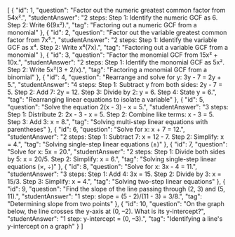[
  {
    "id": 1,
    "question": "Factor out the numeric greatest common factor from 54x².",
    "studentAnswer": "2 steps: Step 1: Identify the numeric GCF as 6. Step 2: Write 6(9x²).",
    "tag": "Factoring out a numeric GCF from a monomial"
  },
  {
    "id": 2,
    "question": "Factor out the variable greatest common factor from 7x⁵.",
    "studentAnswer": "2 steps: Step 1: Identify the variable GCF as x⁴. Step 2: Write x⁴(7x).",
    "tag": "Factoring out a variable GCF from a monomial"
  },
  {
    "id": 3,
    "question": "Factor the monomial GCF from 15x² + 10x.",
    "studentAnswer": "2 steps: Step 1: Identify the monomial GCF as 5x². Step 2: Write 5x²(3 + 2/x).",
    "tag": "Factoring a monomial GCF from a binomial"
  },
  {
    "id": 4,
    "question": "Rearrange and solve for y: 3y - 7 = 2y + 5.",
    "studentAnswer": "4 steps: Step 1: Subtract y from both sides: 2y - 7 = 5. Step 2: Add 7: 2y = 12. Step 3: Divide by 2: y = 6. Step 4: State y = 6.",
    "tag": "Rearranging linear equations to isolate a variable"
  },
  {
    "id": 5,
    "question": "Solve the equation 2(x - 3) - x = 5.",
    "studentAnswer": "3 steps: Step 1: Distribute 2: 2x - 3 - x = 5. Step 2: Combine like terms: x - 3 = 5. Step 3: Add 3: x = 8.",
    "tag": "Solving multi-step linear equations with parentheses"
  },
  {
    "id": 6,
    "question": "Solve for x: x + 7 = 12.",
    "studentAnswer": "2 steps: Step 1: Subtract 7: x = 12 - 7. Step 2: Simplify: x = 4.",
    "tag": "Solving single-step linear equations (±)"
  },
  {
    "id": 7,
    "question": "Solve for x: 5x = 20.",
    "studentAnswer": "2 steps: Step 1: Divide both sides by 5: x = 20/5. Step 2: Simplify: x = 6.",
    "tag": "Solving single-step linear equations (×, ÷)"
  },
  {
    "id": 8,
    "question": "Solve for x: 3x - 4 = 11.",
    "studentAnswer": "3 steps: Step 1: Add 4: 3x = 15. Step 2: Divide by 3: x = 15/3. Step 3: Simplify: x = 4.",
    "tag": "Solving two-step linear equations"
  },
  {
    "id": 9,
    "question": "Find the slope of the line passing through (2, 3) and (5, 11).",
    "studentAnswer": "1 step: slope = (5 - 2)/(11 - 3) = 3/8.",
    "tag": "Determining slope from two points"
  },
  {
    "id": 10,
    "question": "On the graph below, the line crosses the y-axis at (0, –2). What is its y-intercept?",
    "studentAnswer": "1 step: y-intercept = (0, –3).",
    "tag": "Identifying a line's y-intercept on a graph"
  }
]
